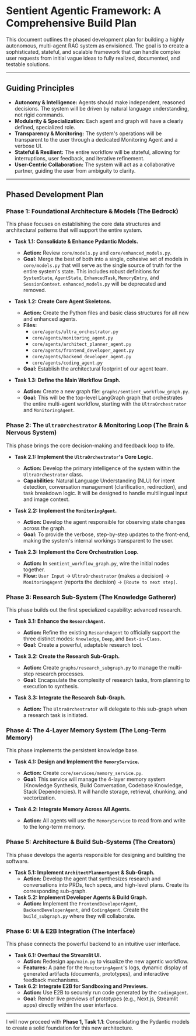 # Sentient Agentic Framework: A Comprehensive Build Plan

This document outlines the phased development plan for building a highly autonomous, multi-agent RAG system as envisioned. The goal is to create a sophisticated, stateful, and scalable framework that can handle complex user requests from initial vague ideas to fully realized, documented, and testable solutions.

---

## Guiding Principles

- **Autonomy & Intelligence:** Agents should make independent, reasoned decisions. The system will be driven by natural language understanding, not rigid commands.
- **Modularity & Specialization:** Each agent and graph will have a clearly defined, specialized role.
- **Transparency & Monitoring:** The system's operations will be transparent to the user through a dedicated Monitoring Agent and a verbose UI.
- **Stateful & Resilient:** The entire workflow will be stateful, allowing for interruptions, user feedback, and iterative refinement.
- **User-Centric Collaboration:** The system will act as a collaborative partner, guiding the user from ambiguity to clarity.

---

## Phased Development Plan

### Phase 1: Foundational Architecture & Models (The Bedrock)

This phase focuses on establishing the core data structures and architectural patterns that will support the entire system.

-   **Task 1.1: Consolidate & Enhance Pydantic Models.**
    -   **Action:** Review `core/models.py` and `core/enhanced_models.py`.
    -   **Goal:** Merge the best of both into a single, cohesive set of models in `core/models.py` that will serve as the single source of truth for the entire system's state. This includes robust definitions for `SystemState`, `AgentState`, `EnhancedTask`, `MemoryEntry`, and `SessionContext`. `enhanced_models.py` will be deprecated and removed.

-   **Task 1.2: Create Core Agent Skeletons.**
    -   **Action:** Create the Python files and basic class structures for all new and enhanced agents.
    -   **Files:**
        -   `core/agents/ultra_orchestrator.py`
        -   `core/agents/monitoring_agent.py`
        -   `core/agents/architect_planner_agent.py`
        -   `core/agents/frontend_developer_agent.py`
        -   `core/agents/backend_developer_agent.py`
        -   `core/agents/coding_agent.py`
    -   **Goal:** Establish the architectural footprint of our agent team.

-   **Task 1.3: Define the Main Workflow Graph.**
    -   **Action:** Create a new graph file: `graphs/sentient_workflow_graph.py`.
    -   **Goal:** This will be the top-level LangGraph graph that orchestrates the entire multi-agent workflow, starting with the `UltraOrchestrator` and `MonitoringAgent`.

### Phase 2: The `UltraOrchestrator` & Monitoring Loop (The Brain & Nervous System)

This phase brings the core decision-making and feedback loop to life.

-   **Task 2.1: Implement the `UltraOrchestrator`'s Core Logic.**
    -   **Action:** Develop the primary intelligence of the system within the `UltraOrchestrator` class.
    -   **Capabilities:** Natural Language Understanding (NLU) for intent detection, conversation management (clarification, redirection), and task breakdown logic. It will be designed to handle multilingual input and image context.

-   **Task 2.2: Implement the `MonitoringAgent`.**
    -   **Action:** Develop the agent responsible for observing state changes across the graph.
    -   **Goal:** To provide the verbose, step-by-step updates to the front-end, making the system's internal workings transparent to the user.

-   **Task 2.3: Implement the Core Orchestration Loop.**
    -   **Action:** In `sentient_workflow_graph.py`, wire the initial nodes together.
    -   **Flow:** `User Input` -> `UltraOrchestrator` (makes a decision) -> `MonitoringAgent` (reports the decision) -> `[Route to next step]`.

### Phase 3: Research Sub-System (The Knowledge Gatherer)

This phase builds out the first specialized capability: advanced research.

-   **Task 3.1: Enhance the `ResearchAgent`.**
    -   **Action:** Refine the existing `ResearchAgent` to officially support the three distinct modes: `Knowledge`, `Deep`, and `Best-in-Class`.
    -   **Goal:** Create a powerful, adaptable research tool.

-   **Task 3.2: Create the Research Sub-Graph.**
    -   **Action:** Create `graphs/research_subgraph.py` to manage the multi-step research processes.
    -   **Goal:** Encapsulate the complexity of research tasks, from planning to execution to synthesis.

-   **Task 3.3: Integrate the Research Sub-Graph.**
    -   **Action:** The `UltraOrchestrator` will delegate to this sub-graph when a research task is initiated.

### Phase 4: The 4-Layer Memory System (The Long-Term Memory)

This phase implements the persistent knowledge base.

-   **Task 4.1: Design and Implement the `MemoryService`.**
    -   **Action:** Create `core/services/memory_service.py`.
    -   **Goal:** This service will manage the 4-layer memory system (Knowledge Synthesis, Build Conversation, Codebase Knowledge, Stack Dependencies). It will handle storage, retrieval, chunking, and vectorization.

-   **Task 4.2: Integrate Memory Across All Agents.**
    -   **Action:** All agents will use the `MemoryService` to read from and write to the long-term memory.

### Phase 5: Architecture & Build Sub-Systems (The Creators)

This phase develops the agents responsible for designing and building the software.

-   **Task 5.1: Implement `ArchitectPlannerAgent` & Sub-Graph.**
    -   **Action:** Develop the agent that synthesizes research and conversations into PRDs, tech specs, and high-level plans. Create its corresponding sub-graph.
-   **Task 5.2: Implement Developer Agents & Build Graph.**
    -   **Action:** Implement the `FrontendDeveloperAgent`, `BackendDeveloperAgent`, and `CodingAgent`. Create the `build_subgraph.py` where they will collaborate.

### Phase 6: UI & E2B Integration (The Interface)

This phase connects the powerful backend to an intuitive user interface.

-   **Task 6.1: Overhaul the Streamlit UI.**
    -   **Action:** Redesign `app/main.py` to visualize the new agentic workflow.
    -   **Features:** A pane for the `MonitoringAgent`'s logs, dynamic display of generated artifacts (documents, prototypes), and interactive feedback mechanisms.
-   **Task 6.2: Integrate E2B for Sandboxing and Previews.**
    -   **Action:** Use E2B to securely run code generated by the `CodingAgent`.
    -   **Goal:** Render live previews of prototypes (e.g., Next.js, Streamlit apps) directly within the user interface.

---

I will now proceed with **Phase 1, Task 1.1**: Consolidating the Pydantic models to create a solid foundation for this new architecture. 